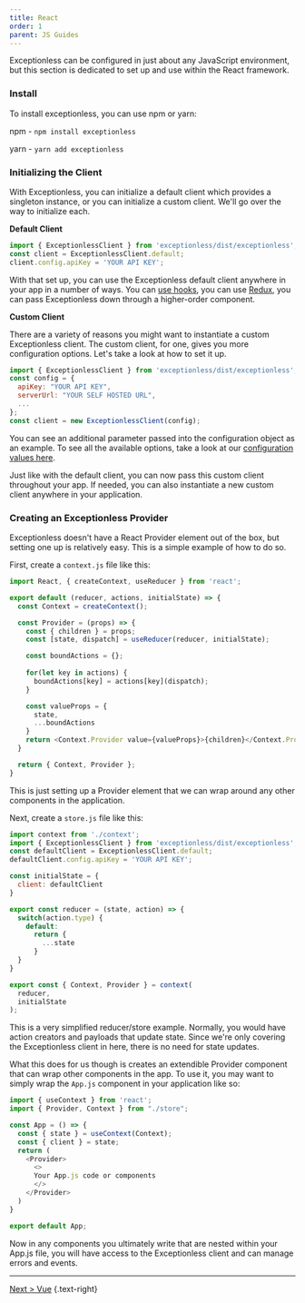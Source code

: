 ```yaml
---
title: React
order: 1
parent: JS Guides
---
```


Exceptionless can be configured in just about any JavaScript environment, but this section is dedicated to set up and use within the React framework. 

### Install 

To install exceptionless, you can use npm or yarn: 

npm - `npm install exceptionless`

yarn - `yarn add exceptionless`

### Initializing the Client 

With Exceptionless, you can initialize a default client which provides a singleton instance, or you can initialize a custom client. We'll go over the way to initialize each. 

**Default Client**  
```javascript
import { ExceptionlessClient } from 'exceptionless/dist/exceptionless';
const client = ExceptionlessClient.default;
client.config.apiKey = 'YOUR API KEY';
``` 

With that set up, you can use the Exceptionless default client anywhere in your app in a number of ways. You can [use hooks](../../../../news/2021/2021-01-19-how-to-use-react-hooks-to-monitor-events-in-your-app.md), you can use [Redux](https://redux.js.org/), you can pass Exceptionless down through a higher-order component. 

**Custom Client** 

There are a variety of reasons you might want to instantiate a custom Exceptionless client. The custom client, for one, gives you more configuration options. Let's take a look at how to set it up. 

```javascript
import { ExceptionlessClient } from 'exceptionless/dist/exceptionless';
const config = {
  apiKey: "YOUR API KEY", 
  serverUrl: "YOUR SELF HOSTED URL",
  ...
};
const client = new ExceptionlessClient(config);
```

You can see an additional parameter passed into the configuration object as an example. To see all the available options, take a look at our [configuration values here](../client-configuration-values.md).

Just like with the default client, you can now pass this custom client throughout your app. If needed, you can also instantiate a new custom client anywhere in your application. 

### Creating an Exceptionless Provider  

Exceptionless doesn't have a React Provider element out of the box, but setting one up is relatively easy. This is a simple example of how to do so. 

First, create a `context.js` file like this: 

```javascript
import React, { createContext, useReducer } from 'react';

export default (reducer, actions, initialState) => {
  const Context = createContext();

  const Provider = (props) => {
    const { children } = props;
    const [state, dispatch] = useReducer(reducer, initialState);

    const boundActions = {};
    
    for(let key in actions) {
      boundActions[key] = actions[key](dispatch);
    }

    const valueProps = {
      state, 
      ...boundActions
    }
    return <Context.Provider value={valueProps}>{children}</Context.Provider>;
  }

  return { Context, Provider };
}
```

This is just setting up a Provider element that we can wrap around any other components in the application. 

Next, create a `store.js` file like this: 

```javascript
import context from './context';
import { ExceptionlessClient } from 'exceptionless/dist/exceptionless';
const defaultClient = ExceptionlessClient.default;
defaultClient.config.apiKey = 'YOUR API KEY';

const initialState = {
  client: defaultClient
}

export const reducer = (state, action) => {
  switch(action.type) {
    default: 
      return {
        ...state
      }
  }
}

export const { Context, Provider } = context(
  reducer,
  initialState
);
```

This is a very simplified reducer/store example. Normally, you would have action creators and payloads that update state. Since we're only covering the Exceptionless client in here, there is no need for state updates. 

What this does for us though is creates an extendible Provider component that can wrap other components in the app. To use it, you may want to simply wrap the `App.js` component in your application like so: 

```javascript
import { useContext } from 'react';
import { Provider, Context } from "./store";

const App = () => {
  const { state } = useContext(Context);
  const { client } = state;
  return (
    <Provider>
      <>
      Your App.js code or components
      </>
    </Provider>
  )
} 

export default App;
```

Now in any components you ultimately write that are nested within your App.js file, you will have access to the Exceptionless client and can manage errors and events. 

---  

[Next > Vue](vue.md) {.text-right}